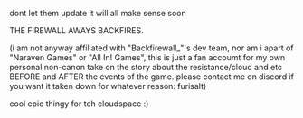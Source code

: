 dont let them update
it will all make sense soon

THE FIREWALL AWAYS BACKFIRES.

(i am not anyway affiliated with "Backfirewall_"'s dev team, nor am i apart of "Naraven Games" or "All In! Games", this is just a fan accoumt for my own personal non-canon take on the story about the resistance/cloud
and etc BEFORE and AFTER  the events of the game. please contact me on discord if you want it taken down for whatever reason: furisalt)

cool epic thingy for teh cloudspace :)

<!---
get outta here! shoo! shoo! why are you even looking at this? rah!
tell you what
you have 10 seconds to gtfo before i explode your OS9.7.7 and pancakes with my mind
ok baiii :3 Mwah
--->
